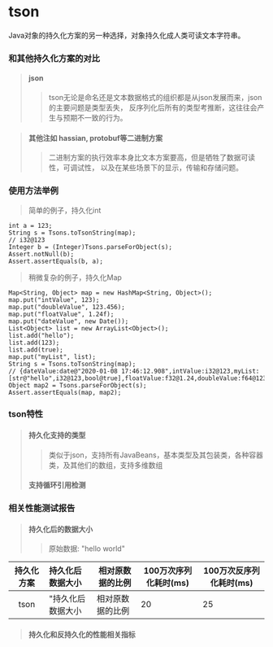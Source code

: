 # tson
Java对象的持久化方案的另一种选择，对象持久化成人类可读文本字符串。

### 和其他持久化方案的对比
>#### json
> > tson无论是命名还是文本数据格式的组织都是从json发展而来，json的主要问题是类型丢失，
反序列化后所有的类型考推断，这往往会产生与预期不一致的行为。

>#### 其他注如 hassian, protobuf等二进制方案
> > 二进制方案的执行效率本身比文本方案要高，但是牺牲了数据可读性，可调试性，
以及在某些场景下的显示，传输和存储问题。

### 使用方法举例
> 简单的例子，持久化int
```
int a = 123;
String s = Tsons.toTsonString(map);
// i32@123
Integer b = (Integer)Tsons.parseForObject(s);
Assert.notNull(b);
Assert.assertEquals(b, a);
```

> 稍微复杂的例子，持久化Map
```
Map<String, Object> map = new HashMap<String, Object>();
map.put("intValue", 123);
map.put("doubleValue", 123.456);
map.put("floatValue", 1.24f);
map.put("dateValue", new Date());
List<Object> list = new ArrayList<Object>();
list.add("hello");
list.add(123);
list.add(true);
map.put("myList", list);
String s = Tsons.toTsonString(map);
// {dateValue:date@"2020-01-08 17:46:12.908",intValue:i32@123,myList:[str@"hello",i32@123,bool@true],floatValue:f32@1.24,doubleValue:f64@123.456}
Object map2 = Tsons.parseForObject(s);
Assert.assertEquals(map, map2);
```

### tson特性
> #### 持久化支持的类型
> >类似于json，支持所有JavaBeans，基本类型及其包装类，各种容器类，及其他们的数组，支持多维数组
> #### 支持循环引用检测


### 相关性能测试报告
> #### 持久化后的数据大小
> > 原始数据: "hello world"

| 持久化方案 |  持久化后数据大小 | 相对原数据的比例 | 100万次序列化耗时(ms) | 100万次反序列化耗时(ms)|
|:-------: | :-------------- | -------------- | --------------|--------------|
| tson | "持久化后数据大小 | 相对原数据的比例 | 20 | 25 |

> #### 持久化和反持久化的性能相关指标

